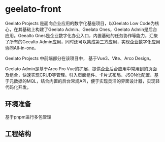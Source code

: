 # geelato-front

Geelato Projects 是面向企业应用的数字化基座项目，以Geelato Low Code为核心，在其基础上构建了Geelato Admin、Geelato Ones，Geelato Admin是后台应用。Geealto Ones是企业数字化办公入口，内置基础的任务协作等能力，汇聚了所有的Geealto Admin应用，同时还可以集成第三方应用，实现企业数字化应用协同All-in-one。


Geelato Projects 中前端部分在该项目中， 基于Vue3、Vite、Arco Design。

Geelato Admin是基于Arco Pro Vue的扩展，提供企业后台应用中常用到的页面及组合，快速实现CRUD等管理。引入页面组件、卡片式布局、JSON化配置、基于元数据的MQL，结合内置的后台常规API，便于实现灵活的界面设计器，实现轻代码化开发。


## 环境准备
基于pnpm进行多包管理

## 工程结构


